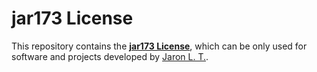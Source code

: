# jar173 License

This repository contains the [**jar173 License**](https://github.com/jar173/jar173-License/blob/main/License.md), which can be only used for software and projects developed by [Jaron L. T.](https://github.com/jar173).
